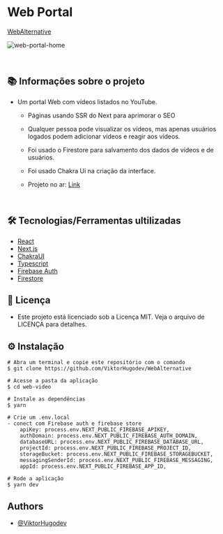 # Web Portal

[WebAlternative](https://webalternative.vercel.app/)

![web-portal-home](https://user-images.githubusercontent.com/85125378/155538607-226bde07-aab7-4e44-a5cb-35c84bf91458.png)

&nbsp;

## 📚 Informações sobre o projeto

- Um portal Web com vídeos listados no YouTube.

  - Páginas usando SSR do Next para aprimorar o SEO

  - Qualquer pessoa pode visualizar os vídeos, mas apenas usuários logados podem adicionar vídeos e reagir aos vídeos.

  - Foi usado o Firestore para salvamento dos dados de vídeos e de usuários.

  - Foi usado Chakra Ui na criação da interface.

  - Projeto no ar: [Link](https://webalternative.vercel.app/)

&nbsp;

## 🛠️ Tecnologias/Ferramentas ultilizadas

- [React](https://pt-br.reactjs.org/E)
- [Next.js](https://nextjs.org/)
- [ChakraUI](https://chakra-ui.com/)
- [Typescript](https://www.typescriptlang.org/docs/)
- [Firebase Auth](https://firebase.google.com/docs/auth)
- [Firestore](https://firebase.google.com/docs/storage)

## 📝 Licença

- Este projeto está licenciado sob a Licença MIT. Veja o arquivo de LICENÇA para detalhes.

## ⚙️ Instalação

```
# Abra um terminal e copie este repositório com o comando
$ git clone https://github.com/ViktorHugodev/WebAlternative
```

```
# Acesse a pasta da aplicação
$ cd web-video

# Instale as dependências
$ yarn

# Crie um .env.local
- conect com Firebase auth e firebase store
	apiKey: process.env.NEXT_PUBLIC_FIREBASE_APIKEY,
	authDomain: process.env.NEXT_PUBLIC_FIREBASE_AUTH_DOMAIN,
	databaseURL: process.env.NEXT_PUBLIC_FIREBASE_DATABASE_URL,
	projectId: process.env.NEXT_PUBLIC_FIREBASE_PROJECT_ID,
	storageBucket: process.env.NEXT_PUBLIC_FIREBASE_STORAGEBUCKET,
	messagingSenderId: process.env.NEXT_PUBLIC_FIREBASE_MESSAGING,
	appId: process.env.NEXT_PUBLIC_FIREBASE_APP_ID,

# Rode a aplicação
$ yarn dev

```

## Authors

- [@ViktorHugodev](https://github.com/ViktorHugodev)
